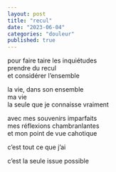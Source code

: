 ```yaml
---
layout: post
title: "recul"
date: "2023-06-04"
categories: "douleur"
published: true
---
```


pour faire taire les inquiétudes  
prendre du recul  
et considérer l’ensemble  

la vie, dans son ensemble  
ma vie  
la seule que je connaisse vraiment  

avec mes souvenirs imparfaits  
mes réflexions chambranlantes  
et mon point de vue cahotique  

c’est tout ce que j’ai  

c’est la seule issue possible  
